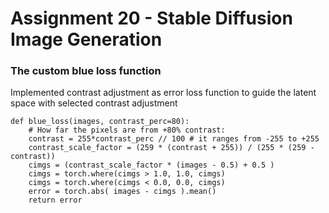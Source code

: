 # Assignment 20 - Stable Diffusion Image Generation 

### The custom blue loss function 
Implemented contrast adjustment as error loss function to guide the latent space with selected contrast adjustment
```
def blue_loss(images, contrast_perc=80):
    # How far the pixels are from +80% contrast:
    contrast = 255*contrast_perc // 100 # it ranges from -255 to +255
    contrast_scale_factor = (259 * (contrast + 255)) / (255 * (259 - contrast))
    cimgs = (contrast_scale_factor * (images - 0.5) + 0.5 )
    cimgs = torch.where(cimgs > 1.0, 1.0, cimgs)
    cimgs = torch.where(cimgs < 0.0, 0.0, cimgs)
    error = torch.abs( images - cimgs ).mean()
    return error

```
